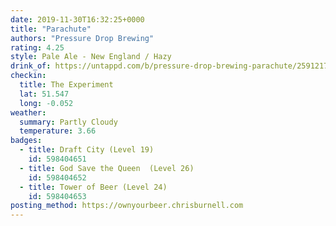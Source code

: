 ```yaml
---
date: 2019-11-30T16:32:25+0000
title: "Parachute"
authors: "Pressure Drop Brewing"
rating: 4.25
style: Pale Ale - New England / Hazy
drink_of: https://untappd.com/b/pressure-drop-brewing-parachute/2591217
checkin:
  title: The Experiment
  lat: 51.547
  long: -0.052
weather:
  summary: Partly Cloudy
  temperature: 3.66
badges:
  - title: Draft City (Level 19)
    id: 598404651
  - title: God Save the Queen  (Level 26)
    id: 598404652
  - title: Tower of Beer (Level 24)
    id: 598404653
posting_method: https://ownyourbeer.chrisburnell.com
---
```

